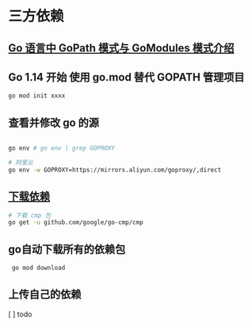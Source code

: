 # 三方依赖

## [Go 语言中 GoPath 模式与 GoModules 模式介绍](https://www.cnblogs.com/wjaaron/p/14797003.html)

## Go 1.14 开始 使用 go.mod 替代 GOPATH 管理项目

```bash
go mod init xxxx
```

## 查看并修改 go 的源

```bash

go env # go env | grep GOPROXY

# 阿里云
go env -w GOPROXY=https://mirrors.aliyun.com/goproxy/,direct
```

## [下载依赖](https://pkg.go.dev/)

```  bash
# 下载 cmp 包
go get -u github.com/google/go-cmp/cmp
```

## go自动下载所有的依赖包

``` bash
 go mod download  
```

## 上传自己的依赖

[ ] todo
